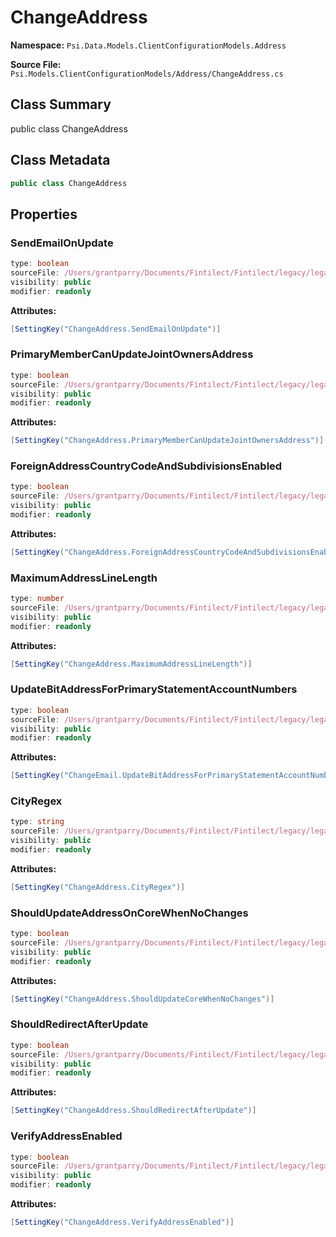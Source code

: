 # ChangeAddress

**Namespace:** `Psi.Data.Models.ClientConfigurationModels.Address`

**Source File:** `Psi.Models.ClientConfigurationModels/Address/ChangeAddress.cs`

## Class Summary

public class ChangeAddress

## Class Metadata

```typescript
public class ChangeAddress
```

## Properties

### SendEmailOnUpdate

```typescript
type: boolean
sourceFile: /Users/grantparry/Documents/Fintilect/Fintilect/legacy/legacy-apis/Psi.Models.ClientConfigurationModels/Address/ChangeAddress.cs
visibility: public
modifier: readonly
```

**Attributes:**
```csharp
[SettingKey("ChangeAddress.SendEmailOnUpdate")]
```

### PrimaryMemberCanUpdateJointOwnersAddress

```typescript
type: boolean
sourceFile: /Users/grantparry/Documents/Fintilect/Fintilect/legacy/legacy-apis/Psi.Models.ClientConfigurationModels/Address/ChangeAddress.cs
visibility: public
modifier: readonly
```

**Attributes:**
```csharp
[SettingKey("ChangeAddress.PrimaryMemberCanUpdateJointOwnersAddress")]
```

### ForeignAddressCountryCodeAndSubdivisionsEnabled

```typescript
type: boolean
sourceFile: /Users/grantparry/Documents/Fintilect/Fintilect/legacy/legacy-apis/Psi.Models.ClientConfigurationModels/Address/ChangeAddress.cs
visibility: public
modifier: readonly
```

**Attributes:**
```csharp
[SettingKey("ChangeAddress.ForeignAddressCountryCodeAndSubdivisionsEnabled")]
```

### MaximumAddressLineLength

```typescript
type: number
sourceFile: /Users/grantparry/Documents/Fintilect/Fintilect/legacy/legacy-apis/Psi.Models.ClientConfigurationModels/Address/ChangeAddress.cs
visibility: public
modifier: readonly
```

**Attributes:**
```csharp
[SettingKey("ChangeAddress.MaximumAddressLineLength")]
```

### UpdateBitAddressForPrimaryStatementAccountNumbers

```typescript
type: boolean
sourceFile: /Users/grantparry/Documents/Fintilect/Fintilect/legacy/legacy-apis/Psi.Models.ClientConfigurationModels/Address/ChangeAddress.cs
visibility: public
modifier: readonly
```

**Attributes:**
```csharp
[SettingKey("ChangeEmail.UpdateBitAddressForPrimaryStatementAccountNumbers")]
```

### CityRegex

```typescript
type: string
sourceFile: /Users/grantparry/Documents/Fintilect/Fintilect/legacy/legacy-apis/Psi.Models.ClientConfigurationModels/Address/ChangeAddress.cs
visibility: public
modifier: readonly
```

**Attributes:**
```csharp
[SettingKey("ChangeAddress.CityRegex")]
```

### ShouldUpdateAddressOnCoreWhenNoChanges

```typescript
type: boolean
sourceFile: /Users/grantparry/Documents/Fintilect/Fintilect/legacy/legacy-apis/Psi.Models.ClientConfigurationModels/Address/ChangeAddress.cs
visibility: public
modifier: readonly
```

**Attributes:**
```csharp
[SettingKey("ChangeAddress.ShouldUpdateCoreWhenNoChanges")]
```

### ShouldRedirectAfterUpdate

```typescript
type: boolean
sourceFile: /Users/grantparry/Documents/Fintilect/Fintilect/legacy/legacy-apis/Psi.Models.ClientConfigurationModels/Address/ChangeAddress.cs
visibility: public
modifier: readonly
```

**Attributes:**
```csharp
[SettingKey("ChangeAddress.ShouldRedirectAfterUpdate")]
```

### VerifyAddressEnabled

```typescript
type: boolean
sourceFile: /Users/grantparry/Documents/Fintilect/Fintilect/legacy/legacy-apis/Psi.Models.ClientConfigurationModels/Address/ChangeAddress.cs
visibility: public
modifier: readonly
```

**Attributes:**
```csharp
[SettingKey("ChangeAddress.VerifyAddressEnabled")]
```
